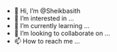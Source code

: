 - 👋 Hi, I’m @Sheikbasith
- 👀 I’m interested in ...
- 🌱 I’m currently learning ...
- 💞️ I’m looking to collaborate on ...
- 📫 How to reach me ...

<!---
Sheikbasith/Sheikbasith is a ✨ special ✨ repository because its `README.md` (this file) appears on your GitHub profile.
You can click the Preview link to take a look at your changes.
--->
